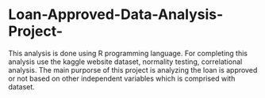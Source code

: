 # Loan-Approved-Data-Analysis-Project-
This analysis is done using R programming language. For completing this analysis use the kaggle website dataset, normality testing, correlational analysis. The main purporse of this project is analyzing the  loan is approved or not based on other independent variables which is comprised with dataset.
